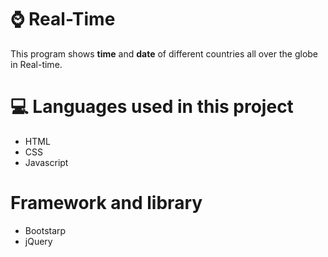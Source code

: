 # :watch: Real-Time
This program shows **time** and **date** of different countries all over the globe in Real-time.

# :computer: Languages used in this project
- HTML
- CSS
- Javascript

# Framework and library
- Bootstarp
- jQuery
